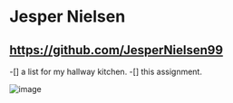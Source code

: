 # Jesper Nielsen
## https://github.com/JesperNielsen99

-[] a list for my hallway kitchen.
-[] this assignment.

![image](https://user-images.githubusercontent.com/113165574/215455794-5fff3b0e-4758-48a0-9554-e8e57c4465c9.png)


